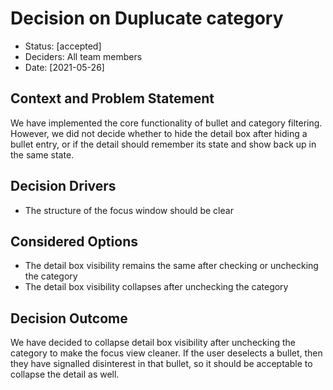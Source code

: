 # Decision on Duplucate category

* Status: [accepted]
* Deciders: All team members
* Date: [2021-05-26]

## Context and Problem Statement

We have implemented the core functionality of bullet and category filtering. However, we did not decide whether to hide the detail box after hiding a bullet entry, or if the detail should remember its state and show back up in the same state.

## Decision Drivers 

* The structure of the focus window should be clear

## Considered Options

* The detail box visibility remains the same after checking or unchecking the category
* The detail box visibility collapses after unchecking the category

## Decision Outcome

We have decided to collapse detail box visibility after unchecking the category to make the focus view cleaner. If the user deselects a bullet, then they have signalled disinterest in that bullet, so it should be acceptable to collapse the detail as well.